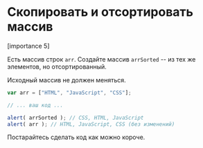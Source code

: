 # Скопировать и отсортировать массив

[importance 5]

Есть массив строк `arr`. Создайте массив `arrSorted` -- из тех же элементов, но отсортированный.

Исходный массив не должен меняться.

```js
var arr = ["HTML", "JavaScript", "CSS"];

// ... ваш код ...

alert( arrSorted ); // CSS, HTML, JavaScript
alert( arr ); // HTML, JavaScript, CSS (без изменений)
```

Постарайтесь сделать код как можно короче.
